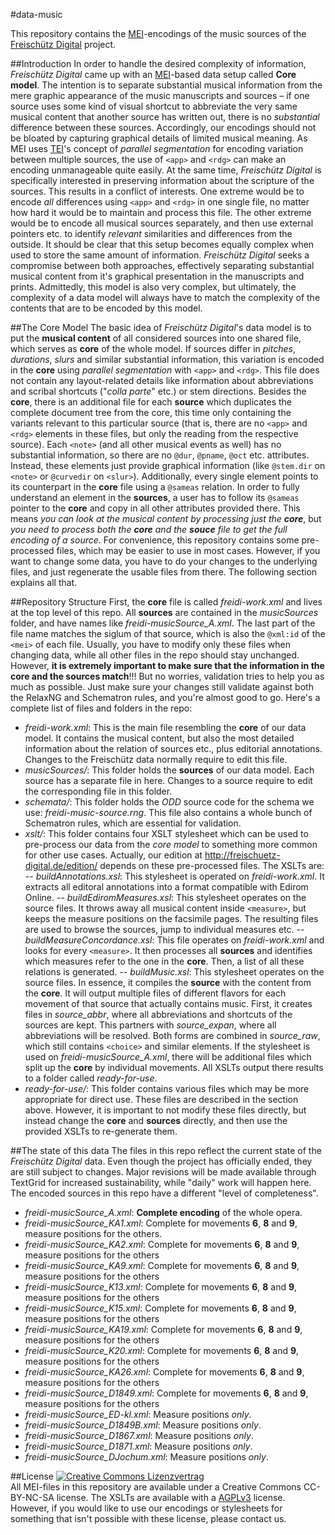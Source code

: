 #data-music

This repository contains the [MEI](http://music-encoding.org/)-encodings of the music sources of the [Freischütz Digital](http://freischuetz-digital.de) project.

##Introduction
In order to handle the desired complexity of information, *Freischütz Digital* came up with an [MEI](http://music-encoding.org/)-based data setup called **Core model**. The intention is to separate substantial musical information from the mere graphic appearance of the music manuscripts and sources – if one source uses some kind of visual shortcut to abbreviate the very same musical content that another source has written out, there is no *substantial* difference between these sources. Accordingly, our encodings should not be bloated by capturing graphical details of limited musical meaning. As MEI uses [TEI](http://tei-c.org/)'s concept of *parallel segmentation* for encoding variation between multiple sources, the use of `<app>` and `<rdg>` can make an encoding unmanageable quite easily. 
At the same time, *Freischütz Digital* is specifically interested in preserving information about the scripture of the sources. This results in a conflict of interests. One extreme would be to encode *all* differences using `<app>` and `<rdg>` in one single file, no matter how hard it would be to maintain and process this file. The other extreme would be to encode all musical sources separately, and then use external pointers etc. to identify *relevant* similarities and differences from the outside. It should be clear that this setup becomes equally complex when used to store the same amount of information. 
*Freischütz Digital* seeks a compromise between both approaches, effectively separating substantial musical content from it's graphical presentation in the manuscripts and prints. Admittedly, this model is also very complex, but ultimately, the complexity of a data model will always have to match the complexity of the contents that are to be encoded by this model.

##The Core Model
The basic idea of *Freischütz Digital*'s data model is to put the **musical content** of all considered sources into 
one shared file, which serves as **core** of the whole model. If sources differ in *pitches*, *durations*, *slurs* and similar substantial information, this variation is encoded in the **core** using *parallel segmentation* with `<app>` and `<rdg>`. This file does not contain any layout-related details like information about abbreviations and scribal shortcuts ("*colla parte*" etc.) or stem directions.
Besides the **core**, there is an additional file for each **source** which duplicates the complete document tree from the core, this time only containing the variants relevant to this particular source (that is, there are no `<app>` and `<rdg>` elements in these files, but only the reading from the respective source). Each `<note>` (and all other musical events as well) has no substantial information, so there are no `@dur`, `@pname`, `@oct` etc. attributes. Instead, these elements just provide graphical information (like `@stem.dir` on `<note>` or `@curvedir` on `<slur>`). Additionally, every single element points to its counterpart in the **core** file using a `@sameas` relation. In order to fully understand an element in the **sources**, a user has to follow its `@sameas` pointer to the **core** and copy in all other attributes provided there. This means *you can look at the musical content by processing just the **core***, but *you need to process both the **core** and the **souce** file to get the full encoding of a source*.
For convenience, this repository contains some pre-processed files, which may be easier to use in most cases. However, if you want to change some data, you have to do your changes to the underlying files, and just regenerate the usable files from there. The following section explains all that.

##Repository Structure
First, the **core** file is called *freidi-work.xml* and lives at the top level of this repo. All **sources** are contained in the *musicSources* folder, and have names like *freidi-musicSource_A.xml*. The last part of the file name matches the siglum of that source, which is also the `@xml:id` of the `<mei>` of each file. Usually, you have to modify only these files when changing data, while all other files in the repo should stay unchanged. However, **it is extremely important to make sure that the information in the core and the sources match**!!! But no worries, validation tries to help you as much as possible. Just make sure your changes still validate against both the RelaxNG and Schematron rules, and you're almost good to go.
Here's a complete list of files and folders in the repo:

 - *freidi-work.xml*: This is the main file resembling the **core** of our data model. It contains the musical content, but also the most detailed information about the relation of sources etc., plus editorial annotations. Changes to the Freischütz data normally require to edit this file.
 - *musicSources/*: This folder holds the **sources** of our data model. Each source has a separate file in here. Changes to a source require to edit the corresponding file in this folder. 
 - *schemata/*: This folder holds the *ODD* source code for the schema we use: *freidi-music-source.rng*. This file also contains a whole bunch of Schematron rules, which are essential for validation. 
 - *xslt/*: This folder contains four XSLT stylesheet which can be used to pre-process our data from the *core model* to something more common for other use cases. Actually, our edition at http://freischuetz-digital.de/edition/ depends on these pre-processed files. The XSLTs are: 
 -- *buildAnnotations.xsl*: This stylesheet is operated on *freidi-work.xml*. It extracts all editoral annotations into a format compatible with Edirom Online.
 -- *buildEdiromMeasures.xsl*: This stylesheet operates on the source files. It throws away all musical content inside `<measure>`, but keeps the measure positions on the facsimile pages. The resulting files are used to browse the sources, jump to individual measures etc. 
 -- *buildMeasureConcordance.xsl*: This file operates on *freidi-work.xml* and looks for every `<measure>`. It then processes all **sources** and identifies which measures refer to the one in the **core**. Then, a list of all these relations is generated.
 -- *buildMusic.xsl*: This stylesheet operates on the source files. In essence, it compiles the **source** with the content from the **core**. It will output multiple files of different flavors for each movement of that source that actually contains music. First, it creates files in *source_abbr*, where all abbreviations and shortcuts of the sources are kept. This partners with *source_expan*, where all abbreviations will be resolved. Both forms are combined in *source_raw*, which still contains `<choice>` and similar elements. If the stylesheet is used on *freidi-musicSource_A.xml*, there will be additional files which split up the **core** by individual movements.
 All XSLTs output there results to a folder called *ready-for-use*.
 - *ready-for-use/*: This folder contains various files which may be more appropriate for direct use. These files are described in the section above. However, it is important to not modify these files directly, but instead change the **core** and **sources** directly, and then use the provided XSLTs to re-generate them. 

##The state of this data
The files in this repo reflect the current state of the *Freischütz Digital* data. Even though the project has officially ended, they are still subject to changes. Major revisions will be made available through TextGrid for increased sustainability, while "daily" work will happen here. 
The encoded sources in this repo have a different "level of completeness". 

 - *freidi-musicSource_A.xml*: **Complete encoding** of the whole opera.
 - *freidi-musicSource_KA1.xml*: Complete for movements **6**, **8** and **9**, measure positions for the others.
 - *freidi-musicSource_KA2.xml*: Complete for movements **6**, **8** and **9**, measure positions for the others
 - *freidi-musicSource_KA9.xml*: Complete for movements **6**, **8** and **9**, measure positions for the others
 - *freidi-musicSource_K13.xml*: Complete for movements **6**, **8** and **9**, measure positions for the others
 - *freidi-musicSource_K15.xml*: Complete for movements **6**, **8** and **9**, measure positions for the others
 - *freidi-musicSource_KA19.xml*: Complete for movements **6**, **8** and **9**, measure positions for the others
 - *freidi-musicSource_K20.xml*: Complete for movements **6**, **8** and **9**, measure positions for the others
 - *freidi-musicSource_KA26.xml*: Complete for movements **6**, **8** and **9**, measure positions for the others
 - *freidi-musicSource_D1849.xml*: Complete for movements **6**, **8** and **9**, measure positions for the others
 - *freidi-musicSource_ED-kl.xml*: Measure positions *only*.
 - *freidi-musicSource_D1849B.xml*: Measure positions *only*.
 - *freidi-musicSource_D1867.xml*: Measure positions *only*.
 - *freidi-musicSource_D1871.xml*: Measure positions *only*.
 - *freidi-musicSource_DJochum.xml*: Measure positions *only*.

##License
<a rel="license" href="http://creativecommons.org/licenses/by-nc-sa/4.0/"><img alt="Creative Commons Lizenzvertrag" style="border-width:0" src="https://i.creativecommons.org/l/by-nc-sa/4.0/88x31.png" /></a><br/>All MEI-files in this repository are available under a Creative Commons CC-BY-NC-SA license. The XSLTs are available with a [AGPLv3](http://www.gnu.org/licenses/agpl-3.0.en.html) license. 
However, if you would like to use our encodings or stylesheets for something that isn't possible with these license, please contact us. 
